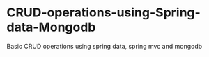# CRUD-operations-using-Spring-data-Mongodb
Basic CRUD operations using spring data, spring mvc and mongodb
